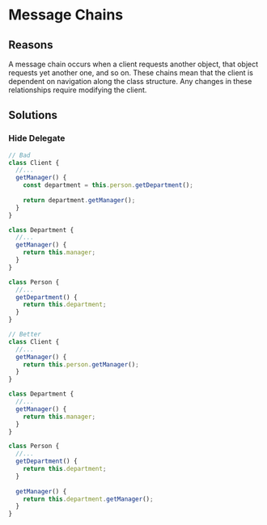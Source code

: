# Message Chains
## Reasons
A message chain occurs when a client requests another object, that object requests yet another one, and so on. These chains mean that the client is dependent on navigation along the class structure. Any changes in these relationships require modifying the client.

## Solutions
### Hide Delegate
```js
// Bad
class Client {
  //...
  getManager() {
    const department = this.person.getDepartment();
    
    return department.getManager();
  }
}

class Department {
  //...
  getManager() {
    return this.manager;
  }
}

class Person {
  //...
  getDepartment() {
    return this.department;
  }
}

// Better
class Client {
  //...
  getManager() {
    return this.person.getManager();
  }
}

class Department {
  //...
  getManager() {
    return this.manager;
  }
}

class Person {
  //...
  getDepartment() {
    return this.department;
  }
  
  getManager() {
    return this.department.getManager();
  }
}
```
